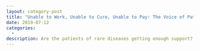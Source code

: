 ```yaml
---
layout: category-post
title: "Unable to Work, Unable to Cure, Unable to Pay: The Voice of Patients Suffering Rare and Permanent diseases"
date: 2019-07-12
categories:
  -
description: Are the patients of rare diseases getting enough support?
---
```

